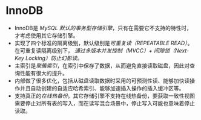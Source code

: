 # InnoDB
- InnoDB是 *MySQL 默认的事务型存储引擎*，只有在需要它不支持的特性时，才考虑使用其它存储引擎。
- 实现了四个标准的隔离级别，默认级别是*可重复读（REPEATABLE READ）*。在可重复读隔离级别下， _通过多版本并发控制（MVCC）+ 间隙锁（Next-Key Locking）防止幻影读。_
- 主索引是*聚簇索引*，在索引中保存了数据，从而避免直接读取磁盘，因此对查询性能有很大的提升。
- 内部做了很多优化，包括从磁盘读取数据时采用的可预测性读、能够加快读操作并且自动创建的自适应哈希索引、能够加速插入操作的插入缓冲区等。
- 支持真正的*在线热备份*。其它存储引擎不支持在线热备份，要获取一致性视图需要停止对所有表的写入，而在读写混合场景中，停止写入可能也意味着停止读取。